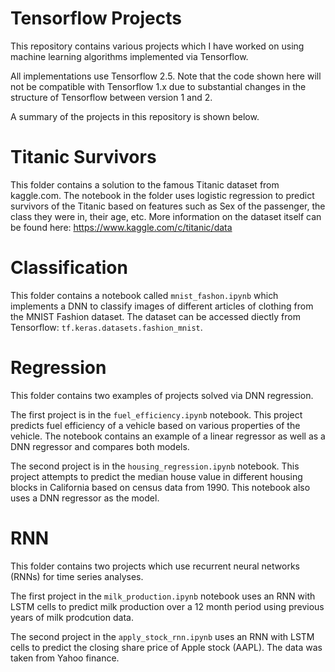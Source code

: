# Tensorflow Projects

This repository contains various projects which I have worked on using machine learning algorithms
implemented via Tensorflow.

All implementations use Tensorflow 2.5. Note that the code shown here will not be compatible with
Tensorflow 1.x due to substantial changes in the structure of Tensorflow between version 1 and 2.

A summary of the projects in this repository is shown below.

# Titanic Survivors

This folder contains a solution to the famous Titanic dataset from kaggle.com. The notebook 
in the folder uses logistic regression to predict survivors of the Titanic based on
features such as Sex of the passenger, the class they were in, their age, etc. More 
information on the dataset itself can be found here: https://www.kaggle.com/c/titanic/data

# Classification

This folder contains a notebook called `mnist_fashon.ipynb` which implements a DNN to classify
images of different articles of clothing from the MNIST Fashion dataset. The dataset can be
accessed diectly from Tensorflow: `tf.keras.datasets.fashion_mnist`.

# Regression

This folder contains two examples of projects solved via DNN regression.

The first project is in the `fuel_efficiency.ipynb` notebook. This project predicts fuel
efficiency of a vehicle based on various properties of the vehicle. The notebook contains
an example of a linear regressor as well as a DNN regressor and compares both models.

The second project is in the `housing_regression.ipynb` notebook. This project attempts
to predict the median house value in different housing blocks in California based on 
census data from 1990. This notebook also uses a DNN regressor as the model.

# RNN

This folder contains two projects which use recurrent neural networks (RNNs) for time series
analyses.

The first project in the `milk_production.ipynb` notebook uses an RNN with LSTM cells to predict
milk production over a 12 month period using previous years of milk prodcution data.

The second project in the `apply_stock_rnn.ipynb` uses an RNN with LSTM cells to predict the closing
share price of Apple stock (AAPL). The data was taken from Yahoo finance.

